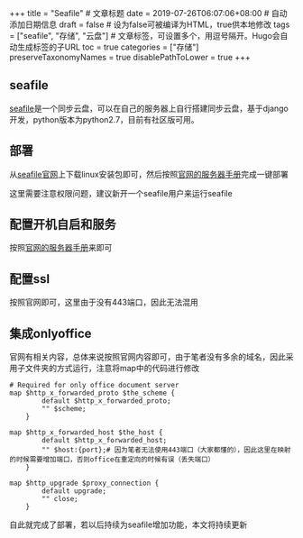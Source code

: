+++
title = "Seafile"  # 文章标题
date = 2019-07-26T06:07:06+08:00  # 自动添加日期信息
draft = false  # 设为false可被编译为HTML，true供本地修改
tags = ["seafile", "存储", "云盘"]  # 文章标签，可设置多个，用逗号隔开。Hugo会自动生成标签的子URL
toc = true
categories = ["存储"]
preserveTaxonomyNames = true
disablePathToLower = true
+++
## seafile
[seafile][seafile]是一个同步云盘，可以在自己的服务器上自行搭建同步云盘，基于django开发，python版本为python2.7，目前有社区版可用。

## 部署
从[seafile官网][seafile download]上下载linux安装包即可，然后按照[官网的服务器手册][manual]完成一键部署

这里需要注意权限问题，建议新开一个seafile用户来运行seafile

## 配置开机自启和服务
按照[官网的服务器手册][manual]来即可

## 配置ssl
按照官网即可，这里由于没有443端口，因此无法混用

## 集成onlyoffice
官网有相关内容，总体来说按照官网内容即可，由于笔者没有多余的域名，因此采用子文件夹的方式运行，注意将map中的代码进行修改
```
# Required for only office document server
map $http_x_forwarded_proto $the_scheme {
        default $http_x_forwarded_proto;
        "" $scheme;
    }

map $http_x_forwarded_host $the_host {
        default $http_x_forwarded_host;
        "" $host:{port};# 因为笔者无法使用443端口（大家都懂的），因此这里在映射的时候需要增加端口，否则office在重定向的时候有误（丢失端口）
    }

map $http_upgrade $proxy_connection {
        default upgrade;
        "" close;
    }
```
自此就完成了部署，若以后持续为seafile增加功能，本文将持续更新


[seafile]: https://www.seafile.com/home/ "seafile官网"
[seafile download]: https://www.seafile.com/download/ "seafile官网下载页面"
[manual]: https://manual-cn.seafile.com/ "seafile官方文档"
